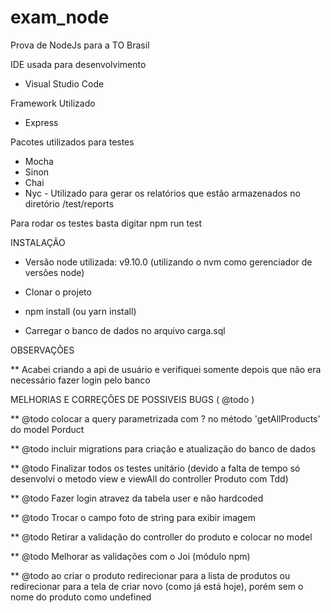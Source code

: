# exam_node
Prova de NodeJs para a TO Brasil

IDE usada para desenvolvimento

* Visual Studio Code

Framework Utilizado

* Express

Pacotes utilizados para testes

* Mocha
* Sinon
* Chai
* Nyc - Utilizado para gerar os relatórios que estão armazenados no diretório /test/reports

Para rodar os testes basta digitar npm run test


INSTALAÇÃO

* Versão node utilizada: v9.10.0 (utilizando o nvm como gerenciador de versões node)

* Clonar o projeto

* npm install (ou yarn install)

* Carregar o banco de dados no arquivo carga.sql


OBSERVAÇÕES

** Acabei criando a api de usuário e verifiquei somente depois que não era necessário fazer login pelo banco


MELHORIAS E CORREÇÕES DE POSSIVEIS BUGS ( @todo )

** @todo colocar a query parametrizada com ? no método 'getAllProducts' do model Porduct

** @todo incluir migrations para criação e atualização do banco de dados

** @todo Finalizar todos os testes unitário (devido a falta de tempo só desenvolvi o metodo view e viewAll do controller Produto com Tdd)

** @todo Fazer login atravez da tabela user e não hardcoded

** @todo Trocar o campo foto de string para exibir imagem

** @todo Retirar a validação do controller do produto e colocar no model

** @todo Melhorar as validações com o Joi (módulo npm)

** @todo ao criar o produto redirecionar para a lista de produtos ou redirecionar para a tela de criar novo (como já está hoje), porém sem o nome do produto como undefined